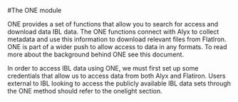 #The ONE module

ONE provides a set of functions that allow you to search for access and download data IBL data. The ONE functions
connect with Alyx to collect metadata and use this information to download relevant files from FlatIron. ONE is part of
a wider push to allow access to data in any formats. To read more about the background behind ONE see this document.

In order to access IBL data using ONE, we must first set up some credentials that allow us to access data from both Alyx
and Flatiron. Users external to IBL looking to access the publicly available IBL data sets through the ONE method should refer
to the onelight section.
